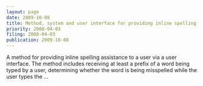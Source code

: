 ```yaml
---
layout: page
date: 2009-10-08
title: Method, system and user interface for providing inline spelling assistance
priority: 2008-04-03
filing: 2008-04-03
publication: 2009-10-08
---
```

A method for providing inline spelling assistance to a user via a user interface. The method includes receiving at least a prefix of a word being typed by a user, determining whether the word is being misspelled while the user types the …